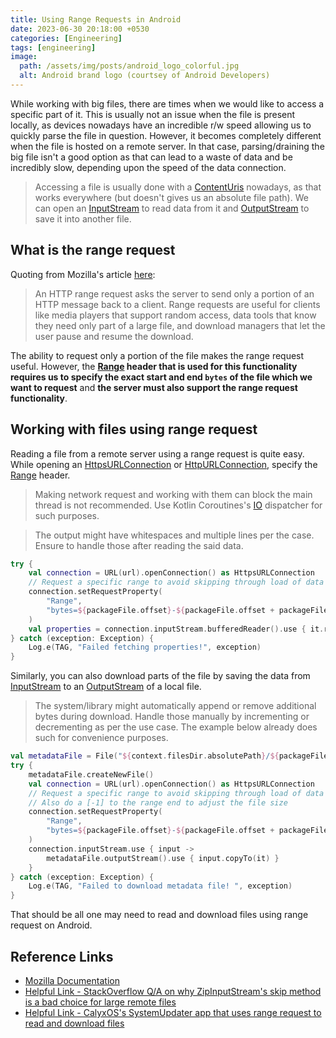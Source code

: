 ```yaml
---
title: Using Range Requests in Android
date: 2023-06-30 20:18:00 +0530
categories: [Engineering]
tags: [engineering]
image:
  path: /assets/img/posts/android_logo_colorful.jpg
  alt: Android brand logo (courtsey of Android Developers)
---
```


While working with big files, there are times when we would like to access a specific part of it. This is usually not an issue when the file is present locally, as devices nowadays have an incredible r/w speed allowing us to quickly parse the file in question. However, it becomes completely different when the file is hosted on a remote server. In that case, parsing/draining the big file isn't a good option as that can lead to a waste of data and be incredibly slow, depending upon the speed of the data connection.

> Accessing a file is usually done with a [ContentUris](https://developer.android.com/reference/android/content/ContentUris) nowadays, as that works everywhere (but doesn't gives us an absolute file path). We can open an [InputStream](https://developer.android.com/reference/java/io/InputStream) to read data from it and [OutputStream](https://developer.android.com/reference/java/io/OutputStream) to save it into another file.

## What is the range request

Quoting from Mozilla's article [here](https://developer.mozilla.org/en-US/docs/Web/HTTP/Range_requests):

> An HTTP range request asks the server to send only a portion of an HTTP message back to a client. Range requests are useful for clients like media players that support random access, data tools that know they need only part of a large file, and download managers that let the user pause and resume the download.

The ability to request only a portion of the file makes the range request useful. However, the **[Range](https://developer.mozilla.org/en-US/docs/Web/HTTP/Headers/Range) header that is used for this functionality requires us to specify the exact start and end `bytes` of the file which we want to request** and **the server must also support the range request functionality**.

## Working with files using range request

Reading a file from a remote server using a range request is quite easy. While opening an [HttpsURLConnection](https://developer.android.com/reference/javax/net/ssl/HttpsURLConnection) or [HttpURLConnection](https://developer.android.com/reference/java/net/HttpURLConnection), specify the [Range](https://developer.mozilla.org/en-US/docs/Web/HTTP/Headers/Range) header.

> Making network request and working with them can block the main thread is not recommended. Use Kotlin Coroutines's [IO](https://kotlinlang.org/api/kotlinx.coroutines/kotlinx-coroutines-core/kotlinx.coroutines/-dispatchers/-i-o.html) dispatcher for such purposes.

> The output might have whitespaces and multiple lines per the case. Ensure to handle those after reading the said data.

```kotlin
try {
    val connection = URL(url).openConnection() as HttpsURLConnection
    // Request a specific range to avoid skipping through load of data
    connection.setRequestProperty(
        "Range",
        "bytes=${packageFile.offset}-${packageFile.offset + packageFile.size}"
    )
    val properties = connection.inputStream.bufferedReader().use { it.readText() }
} catch (exception: Exception) {
    Log.e(TAG, "Failed fetching properties!", exception)
}
```

Similarly, you can also download parts of the file by saving the data from [InputStream](https://developer.android.com/reference/java/io/InputStream) to an [OutputStream](https://developer.android.com/reference/java/io/OutputStream) of a local file.

> The system/library might automatically append or remove additional bytes during download. Handle those manually by incrementing or decrementing as per the use case. The example below already does such for convenience purposes.

```kotlin
val metadataFile = File("${context.filesDir.absolutePath}/${packageFile.filename}")
try {
    metadataFile.createNewFile()
    val connection = URL(url).openConnection() as HttpsURLConnection
    // Request a specific range to avoid skipping through load of data
    // Also do a [-1] to the range end to adjust the file size
    connection.setRequestProperty(
        "Range",
        "bytes=${packageFile.offset}-${packageFile.offset + packageFile.size - 1}"
    )
    connection.inputStream.use { input ->
        metadataFile.outputStream().use { input.copyTo(it) }
    }
} catch (exception: Exception) {
    Log.e(TAG, "Failed to download metadata file! ", exception)
}
```

That should be all one may need to read and download files using range request on Android.

## Reference Links

- [Mozilla Documentation](https://developer.mozilla.org/en-US/docs/Web/HTTP/Range_requests)
- [Helpful Link - StackOverflow Q/A on why ZipInputStream's skip method is a bad choice for large remote files](https://stackoverflow.com/a/67304394/8446131)
- [Helpful Link - CalyxOS's SystemUpdater app that uses range request to read and download files](https://gitlab.com/CalyxOS/platform_packages_apps_SystemUpdater)